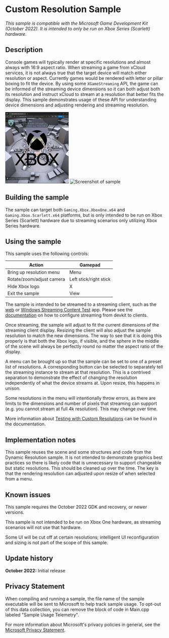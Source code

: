 # Custom Resolution Sample

*This sample is compatible with the Microsoft Game Development Kit
(October 2022). It is intended to only be run on Xbox Series (Scarlett)
hardware.*

## Description

Console games will typically render at specific resolutions and almost
always with 16:9 aspect ratio. When streaming a game from xCloud
services, it is not always true that the target device will match either
resolution or aspect. Currently games would be rendered with letter or
pillar boxing to fit the device. By using some `XGameStreaming` API, the
game can be informed of the streaming device dimensions so it can both
adjust both its resolution and instruct xCloud to stream at a resolution
that better fits the display. This sample demonstrates usage of these
API for understanding device dimensions and adjusting rendering and
streaming resolution.

![Screenshot of sample](./media/rId20.png) ![Screenshot of
sample](./media/rId23.png)

## Building the sample

The sample can target both `Gaming.Xbox.XboxOne.x64` and
`Gaming.Xbox.Scarlett.x64` platforms, but is only intended to be run on
Xbox Series (Scarlett) hardware due to streaming scenarios only
utilizing Xbox Series hardware.

## Using the sample

This sample uses the following controls:

| Action                            |  Gamepad                           |
|-----------------------------------|-----------------------------------|
| Bring up resolution menu          |  Menu                              |
| Rotate/zoom/adjust camera         |  Left stick/right stick            |
| Hide Xbox logo                    |  X                                 |
| Exit the sample                   |  View                              |

The sample is intended to be streamed to a streaming client, such as the
[web](https://www.xbox.com/play/dev-tools) or [Windows Streaming Content
Test](https://apps.microsoft.com/store/detail/xbox-game-streaming-test-app/9NZBPVPNLDGM)
app. Please see the
[documentation](https://learn.microsoft.com/en-us/gaming/gdk/_content/gc/system/overviews/game-streaming/game-streaming-setup-xbox-developer-kit)
on how to configure streaming from devkit to clients.

Once streaming, the sample will adjust to fit the current dimensions of
the streaming client display. Resizing the client will also adjust the
sample resolution to match the new dimensions. The way to see that it is
doing this properly is that both the Xbox logo, if visible, and the
sphere in the middle of the scene will always be perfectly round no
matter the aspect ratio of the display.

A menu can be brought up so that the sample can be set to one of a
preset list of resolutions. A corresponding button can be selected to
separately tell the streaming instance to stream at that resolution.
This is a contrived separation to demonstrate the effect of changing the
resolution independently of what the device streams at. Upon resize,
this happens in unison.

Some resolutions in the menu will intentionally throw errors, as there
are limits to the dimensions and number of pixels that streaming can
support (e.g. you cannot stream at full 4k resolution). This may change
over time.

More information about [Testing with Custom
Resolutions](https://learn.microsoft.com/en-us/gaming/gdk/_content/gc/system/overviews/game-streaming/game-streaming-testing-custom-resolution)
can be found in the documentation.

## Implementation notes

This sample reuses the scene and some structures and code from the
Dynamic Resolution sample. It is not intended to demonstrate graphics
best practices so there is likely code that is unnecessary to support
changeable but static resolutions. This should be cleaned up over the
time. The key is that the rendering resolution can adjusted upon resize
of when selected from a menu.

## Known issues

This sample requires the October 2022 GDK and recovery, or newer
versions.

This sample is not intended to be run on Xbox One hardware, as streaming
scenarios will not use that hardware.

Some UI will be cut off at certain resolutions; intelligent UI
reconfiguration and sizing is not part of the scope of this sample.

## Update history

**October 2022:** Initial release

## Privacy Statement

When compiling and running a sample, the file name of the sample
executable will be sent to Microsoft to help track sample usage. To
opt-out of this data collection, you can remove the block of code in
Main.cpp labeled "Sample Usage Telemetry".

For more information about Microsoft's privacy policies in general, see
the [Microsoft Privacy
Statement](https://privacy.microsoft.com/en-us/privacystatement/).
